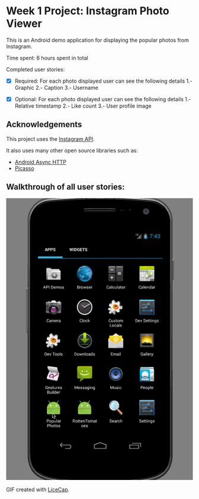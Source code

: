 # Week 1 Project: Instagram Photo Viewer

This is an Android demo application for displaying the popular photos from Instagram.

Time spent: 6 hours spent in total

Completed user stories:

 * [x] Required: For each photo displayed user can see the following details
                    1.- Graphic
                    2.- Caption
                    3.- Username

 * [x] Optional: For each photo displayed user can see the following details
                    1.- Relative timestamp
                    2.- Like count
                    3.- User profile image

## Acknowledgements

This project uses the [Instagram API](https://instagram.com/developer/).

It also uses many other open source libraries such as:

 * [Android Async HTTP](https://github.com/loopj/android-async-http)
 * [Picasso](http://square.github.io/picasso/)

## Walkthrough of all user stories:

![Video Walkthrough](PopularPhotos.gif)

GIF created with [LiceCap](http://www.cockos.com/licecap/).
